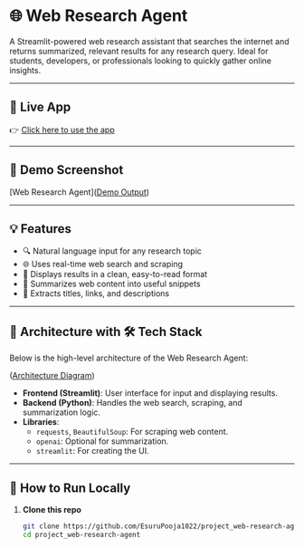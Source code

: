 # 🌐 Web Research Agent

A Streamlit-powered web research assistant that searches the internet and returns summarized, relevant results for any research query. Ideal for students, developers, or professionals looking to quickly gather online insights.

---

## 🚀 Live App

👉 [Click here to use the app](https://projectweb-research-agent-e52pfha6fqsoxezre3rrku.streamlit.app)

---

## 📸 Demo Screenshot

[Web Research Agent]([Demo Output](https://github.com/user-attachments/assets/f881ebb0-e504-410e-889c-2c55f7ecfd51))

---

## 💡 Features

- 🔍 Natural language input for any research topic
- 🌐 Uses real-time web search and scraping
- 📄 Displays results in a clean, easy-to-read format
- 💬 Summarizes web content into useful snippets
- 📑 Extracts titles, links, and descriptions

---
## 🔧 Architecture with 🛠️ Tech Stack

Below is the high-level architecture of the Web Research Agent:

([Architecture Diagram](https://github.com/user-attachments/assets/ba764480-974c-4cf0-b0b1-a1a5bb1bd1ff))

- **Frontend (Streamlit)**: User interface for input and displaying results.
- **Backend (Python)**: Handles the web search, scraping, and summarization logic.
- **Libraries**:
  - `requests`, `BeautifulSoup`: For scraping web content.
  - `openai`: Optional for summarization.
  - `streamlit`: For creating the UI.

---

## 🧪 How to Run Locally

1. **Clone this repo**
   ```bash
   git clone https://github.com/EsuruPooja1022/project_web-research-agent.git
   cd project_web-research-agent

